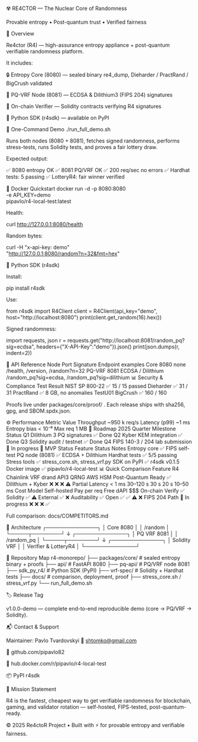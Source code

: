 ☢️ RE4CTOR — The Nuclear Core of Randomness

Provable entropy • Post-quantum trust • Verified fairness










🧠 Overview

Re4ctor (R4) — high-assurance entropy appliance + post-quantum verifiable randomness platform.

It includes:

🔒 Entropy Core (8080) — sealed binary re4_dump, Dieharder / PractRand / BigCrush validated

🔐 PQ-VRF Node (8081) — ECDSA & Dilithium3 (FIPS 204) signatures

💠 On-chain Verifier — Solidity contracts verifying R4 signatures

🧬 Python SDK (r4sdk) — available on PyPI

🚀 One-Command Demo
./run_full_demo.sh


Runs both nodes (8080 + 8081), fetches signed randomness, performs stress-tests, runs Solidity tests, and proves a fair lottery draw.

Expected output:

✅ 8080 entropy OK
✅ 8081 PQ/VRF OK
✅ 200 req/sec no errors
✅ Hardhat tests: 5 passing
✅ LotteryR4: fair winner verified

🐳 Docker Quickstart
docker run -d -p 8080:8080 \
  -e API_KEY=demo \
  pipavlo/r4-local-test:latest


Health:

curl http://127.0.0.1:8080/health


Random bytes:

curl -H "x-api-key: demo" \
  "http://127.0.0.1:8080/random?n=32&fmt=hex"

🐍 Python SDK (r4sdk)

Install:

pip install r4sdk


Use:

from r4sdk import R4Client
client = R4Client(api_key="demo", host="http://localhost:8080")
print(client.get_random(16).hex())


Signed randomness:

import requests, json
r = requests.get("http://localhost:8081/random_pq?sig=ecdsa",
                 headers={"X-API-Key":"demo"}).json()
print(json.dumps(r, indent=2))

🔐 API Reference
Node	Port	Signature	Endpoint examples
Core	8080	none	/health, /version, /random?n=32
PQ-VRF	8081	ECDSA / Dilithium	/random_pq?sig=ecdsa, /random_pq?sig=dilithium
📊 Security & Compliance
Test	Result
NIST SP 800-22	✅ 15 / 15 passed
Dieharder	✅ 31 / 31
PractRand	✅ 8 GB, no anomalies
TestU01 BigCrush	✅ 160 / 160

Proofs live under packages/core/proof/
.
Each release ships with sha256, gpg, and SBOM.spdx.json.

⚙️ Performance
Metric	Value
Throughput	~950 k req/s
Latency (p99)	~1 ms
Entropy bias	< 10⁻⁶
Max req	1 MB
📅 Roadmap 2025
Quarter	Milestone	Status
Q1	Dilithium 3 PQ signatures	✅ Done
Q2	Kyber KEM integration	✅ Done
Q3	Solidity audit / testnet	✅ Done
Q4	FIPS 140-3 / 204 lab submission	🚀 In progress
🧪 MVP Status
Feature	Status	Notes
Entropy core	✅	FIPS self-test
PQ node (8081)	✅	ECDSA + Dilithium
Hardhat tests	✅	5/5 passing
Stress tools	✅	stress_core.sh, stress_vrf.py
SDK on PyPI	✅	r4sdk v0.1.5
Docker image	✅	pipavlo/r4-local-test
📊 Quick Comparison
Feature	R4	Chainlink VRF	drand	API3 QRNG	AWS HSM
Post-Quantum Ready	✅ Dilithium + Kyber	❌	❌	❌	⚠️ Partial
Latency	< 1 ms	30–120 s	30 s	20 s	10–50 ms
Cost Model	Self-hosted	Pay per req	Free	dAPI	$$$
On-chain Verify	✅ Solidity	✅	⚠️ External	✅	❌
Auditability	✅ Open	✅	✅	⚠️	❌
FIPS 204 Path	🚀 In progress	❌	❌	❌	✅

Full comparison: docs/COMPETITORS.md

🧬 Architecture
┌──────────────┐
│ Core 8080    │
│ /random      │
└─────┬────────┘
      ↓
┌──────────────┐
│ PQ VRF 8081  │
│ /random_pq   │
└─────┬────────┘
      ↓
┌──────────────┐
│ Solidity VRF │
│ Verifier & LotteryR4 │
└──────────────┘

🧭 Repository Map
r4-monorepo/
├── packages/core/          # sealed entropy binary + proofs
├── api/                    # FastAPI 8080
├── pq-api/                 # PQ/VRF node 8081
├── sdk_py_r4/              # Python SDK (PyPI)
├── vrf-spec/               # Solidity + Hardhat tests
├── docs/                   # comparison, deployment, proof
├── stress_core.sh / stress_vrf.py
└── run_full_demo.sh

🏷️ Release Tag

v1.0.0-demo — complete end-to-end reproducible demo (core → PQ/VRF → Solidity).

📬 Contact & Support

Maintainer: Pavlo Tvardovskyi
📧 shtomko@gmail.com

🐙 github.com/pipavlo82

🐳 hub.docker.com/r/pipavlo/r4-local-test

📦 PyPI r4sdk

🧠 Mission Statement

R4 is the fastest, cheapest way to get verifiable randomness for blockchain, gaming, and validator rotation — self-hosted, FIPS-tested, post-quantum-ready.

© 2025 Re4ctoR Project • Built with ⚡ for provable entropy and verifiable fairness.
